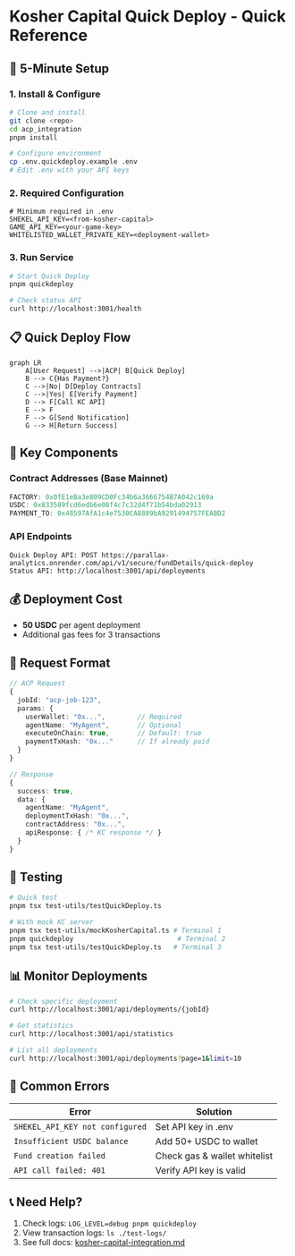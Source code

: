 # Kosher Capital Quick Deploy - Quick Reference

## 🚀 5-Minute Setup

### 1. Install & Configure
```bash
# Clone and install
git clone <repo>
cd acp_integration
pnpm install

# Configure environment
cp .env.quickdeploy.example .env
# Edit .env with your API keys
```

### 2. Required Configuration
```env
# Minimum required in .env
SHEKEL_API_KEY=<from-kosher-capital>
GAME_API_KEY=<your-game-key>
WHITELISTED_WALLET_PRIVATE_KEY=<deployment-wallet>
```

### 3. Run Service
```bash
# Start Quick Deploy
pnpm quickdeploy

# Check status API
curl http://localhost:3001/health
```

## 📋 Quick Deploy Flow

```mermaid
graph LR
    A[User Request] -->|ACP| B[Quick Deploy]
    B --> C{Has Payment?}
    C -->|No| D[Deploy Contracts]
    C -->|Yes| E[Verify Payment]
    D --> F[Call KC API]
    E --> F
    F --> G[Send Notification]
    G --> H[Return Success]
```

## 🔧 Key Components

### Contract Addresses (Base Mainnet)
```typescript
FACTORY: 0x0fE1eBa3e809CD0Fc34b6a3666754B7A042c169a
USDC: 0x833589fcd6edb6e08f4c7c32d4f71b54bda02913
PAYMENT_TO: 0x48597AfA1c4e7530CA8889bA9291494757FEABD2
```

### API Endpoints
```
Quick Deploy API: POST https://parallax-analytics.onrender.com/api/v1/secure/fundDetails/quick-deploy
Status API: http://localhost:3001/api/deployments
```

## 💰 Deployment Cost
- **50 USDC** per agent deployment
- Additional gas fees for 3 transactions

## 📝 Request Format

```typescript
// ACP Request
{
  jobId: "acp-job-123",
  params: {
    userWallet: "0x...",        // Required
    agentName: "MyAgent",       // Optional
    executeOnChain: true,       // Default: true
    paymentTxHash: "0x..."      // If already paid
  }
}

// Response
{
  success: true,
  data: {
    agentName: "MyAgent",
    deploymentTxHash: "0x...",
    contractAddress: "0x...",
    apiResponse: { /* KC response */ }
  }
}
```

## 🧪 Testing

```bash
# Quick test
pnpm tsx test-utils/testQuickDeploy.ts

# With mock KC server
pnpm tsx test-utils/mockKosherCapital.ts # Terminal 1
pnpm quickdeploy                          # Terminal 2
pnpm tsx test-utils/testQuickDeploy.ts   # Terminal 3
```

## 📊 Monitor Deployments

```bash
# Check specific deployment
curl http://localhost:3001/api/deployments/{jobId}

# Get statistics
curl http://localhost:3001/api/statistics

# List all deployments
curl http://localhost:3001/api/deployments?page=1&limit=10
```

## 🚨 Common Errors

| Error | Solution |
|-------|----------|
| `SHEKEL_API_KEY not configured` | Set API key in .env |
| `Insufficient USDC balance` | Add 50+ USDC to wallet |
| `Fund creation failed` | Check gas & wallet whitelist |
| `API call failed: 401` | Verify API key is valid |

## 📞 Need Help?

1. Check logs: `LOG_LEVEL=debug pnpm quickdeploy`
2. View transaction logs: `ls ./test-logs/`
3. See full docs: [kosher-capital-integration.md](./kosher-capital-integration.md)

